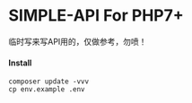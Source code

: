 # SIMPLE-API For PHP7+

临时写来写API用的，仅做参考，勿喷！

#### Install

```shell
composer update -vvv
cp env.example .env
```
